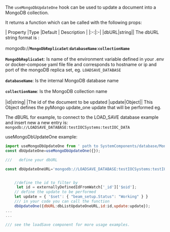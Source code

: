 
The `useMongoDbUpdateOne` hook can be used to update a document into a MongoDB collection.

It returns a function which can be called with the following props:

|  Property |Type |Default | Description |
|:-:|:-|
|dbURL|string|| The dbURL string format is : <br/><br/>mongodb://**`MongoDbReplicaSet`**:**`databaseName`**:**`collectionName`**<br/><br/> **`MongoDbReplicaSet`**: Is name of the environment variable defined in your .env or docker-compose yaml file file and corresponds to hostname or ip and port of the mongoDB replica set, eg. `LOADSAVE_DATABASE`<br/><br/>**`databaseName`**: Is the internal MongoDB database name<br/><br/>**`collectionName`**: Is the MongoDB collection name<br/><br/>
|id|string| |The id of the document to be updated
|update|Object|| This Object defines the pyMongo update_one update that will be performed eg. <br> 



The dBURL for example, to connect to the  LOAD_SAVE database example and insert new a new entry is:<br/>
`mongodb://LOADSAVE_DATABASE:testIOCSystems:testIOC_DATA`






useMongoDbUpdateOne example:

```js static
import useMongoDbUpdateOne from ' path to SystemComponents/database/MongoDB/useMongoDbUpdateOne';
const dbUpdateOne=useMongoDbUpdateOne({});

///   define your dbURL

const dbUpdateOneURL='mongodb://LOADSAVE_DATABASE:testIOCSystems:testIOC_DATA'


    //define the id to filter by
     let id = externallyDefinedIdFromWatch['_id']['$oid'];
    // define the update to be performed
    let update = { '$set': { "beam_setup.Status": "Working" } }
    /// in your code you can call the function
    dbUpdateOne({dbURL:dbListUpdateOneURL,id:id,update:update});
...
...

/// see the loadSave component for more usage examples.
```
